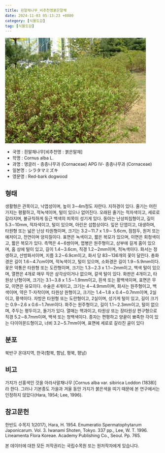 ```yaml
---
title: 흰말채나무_비추천명붉은말채
date: 2024-11-03 05:13:23 +0800
category: [식물도감]
tag: [식물도감]
---
```




![흰말채나무[비추천명 : 붉은말채]](/assets/img/fileUpload/plants/basic/Cornaceae/Cornus/7424/1_th2.JPG)
- 국명 : 흰말채나무[비추천명 : 붉은말채]
- 학명 : Cornus alba L.
- 과명 : 앵글러 - 층층나무과 (Cornaceae) APG Ⅳ- 층층나무과 (Cornaceae)
- 일본명 : シラタマミズキ
- 영문명 : Red-bark dogwood


## 형태
생활형은 관목이고, 낙엽성이며, 높이 3∼4m정도 자란다. 지하경이 있다. 줄기는 어린 가지는 평활하고, 적녹색이며, 털이 있으나 없어진다. 오래된 줄기는 적자색이고, 세로로 갈라지며, 불규칙하게 둥근 백색의 피목이 성기게 있다. 동아는 난상피침형이고, 길이 5.3∼10mm, 적자색이고, 털이 있으며, 아린은 섭합상이다. 잎은 단엽이고, 대생하며, 타원형 또는 넓은 난상 타원형이며, 크기는 3.2∼11.7 x 1.9∼ 5.6cm, 점첨두, 원저 또는 예저이고, 전연이며 양지질이다. 표면은 녹색이고, 짧은 복모가 있으며, 이면은 회청색이고, 짧은 복모가 있다. 측맥은 4∼6쌍이며, 엽병은 원주형이고, 상부에 길게 홈이 있으며, 홈 상에 털이 있고, 길이 1.4∼3.6cm, 직경 1.2∼2mm이며, 적녹색이다. 화서는 정생하고, 산방화서이며, 지름 3.2∼6.9cm이고, 화서 당 83∼136개의 꽃이 달린다. 총화경은 길이 1.6∼4.7cm이며, 적녹색이고, 털이 있으며, 소화경은 길이 1.9∼5.9mm이다. 꽃은 악통은 타원형 또는 도란형이며, 크기는 1.3∼2.3 x 1.1∼2mm이고, 백색 털이 있으며, 열편은 4개로 매우 작은 삼각상이거나 없으며, 갈색 털이 있다. 화판은 4개이고, 타원상 난형이며, 크기는 3.1∼3.8 x 1.5∼1.9mm이고, 흰색 또는 황백색이며, 표면은 무모, 이면은 유모이다. 수술은 4개이고, 크기는 4∼4.9mm이며, 화사는 원주형이고, 백색이며, 약은 T-자착이며, 타원상 원형이고, 크기는 1.4∼1.8 x 0.4∼0.7mm이며, 2실이고, 황색이다. 자방은 타원형 또는 도란형이고, 2실이며, 성기게 털이 있고, 길이 크기는 0.9∼2.6 x 0.6∼1.7mm이다. 화주는 원주형이고, 길이 1.1∼2.3mm이고, 털이 없으며, 주두는 평두이고, 돌기가 있다. 열매는 핵과이고, 타원상 또는 장타원상 편구형으로 직경 5.2∼8.7mm이며, 백색 또는 청백색이다. 종자는 편평하고 양끝이 뾰족한 각이 있는 다이아몬드형이고, 너비 3.2∼5.7mm이며, 표면에 세로로 갈라진 골이 있다
## 분포
북반구 온대지역, 한국(함북, 함남, 평북, 평남)
## 비고
가지가 선홍색인 것을 아라사말채나무 [Cornus alba var. sibirica Loddon (1838)]라 한다. 그러나 기본종도 가을과 겨울 동안 가지가 붉은색을 띠기 때문에 본 연구에서는 인정하지 않았다(Hara, 1954; Lee, 1996).
## 참고문헌
한반도 수목지 1(2017), Hara, H. 1954. Enumeratio Spermatophytarum Japonicarum. Vol. 3. Iwanami Shoten, Tokyo. 337 pp., Lee, W. T. 1996. Lineamenta Flora Koreae. Academy Publishing Co., Seoul. Pp. 765.






본 데이터에 대한 모든 저작권리는 국립수목원 또는 원저작자에게 있습니다.
